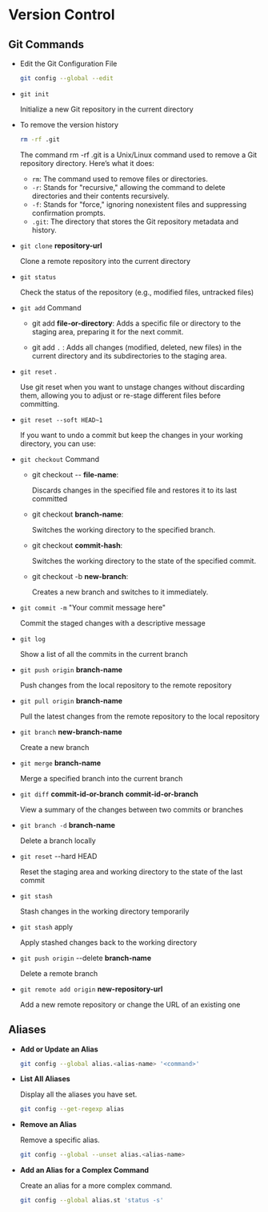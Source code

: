 # Version Control

## Git Commands

- Edit the Git Configuration File

  ```sh
  git config --global --edit
  ```

- `git init`

  Initialize a new Git repository in the current directory

- To remove the version history

  ```sh
  rm -rf .git
  ```

  The command rm -rf .git is a Unix/Linux command used to remove a Git repository directory. Here’s what it does:

  - `rm`: The command used to remove files or directories.
  - `-r`: Stands for "recursive," allowing the command to delete directories and their contents recursively.
  - `-f`: Stands for "force," ignoring nonexistent files and suppressing confirmation prompts.
  - `.git`: The directory that stores the Git repository metadata and history.

- `git clone` **repository-url**

  Clone a remote repository into the current directory

- `git status`

  Check the status of the repository (e.g., modified files, untracked files)

- `git add` Command

  - git add **file-or-directory**: Adds a specific file or directory to the staging area, preparing it for the next commit.

  - git add `.` : Adds all changes (modified, deleted, new files) in the current directory and its subdirectories to the staging area.

- `git reset` .

  Use git reset when you want to unstage changes without discarding them, allowing you to adjust or re-stage different files before committing.
  
- `git reset --soft HEAD~1`

  If you want to undo a commit but keep the changes in your working directory, you can use:
  
- `git checkout` Command

  - git checkout -- **file-name**:

    Discards changes in the specified file and restores it to its last committed

  - git checkout **branch-name**:

    Switches the working directory to the specified branch.

  - git checkout **commit-hash**:

    Switches the working directory to the state of the specified commit.

  - git checkout -b **new-branch**:

    Creates a new branch and switches to it immediately.

- `git commit -m` "Your commit message here"

  Commit the staged changes with a descriptive message

- `git log`

  Show a list of all the commits in the current branch

- `git push origin` **branch-name**

  Push changes from the local repository to the remote repository

- `git pull origin` **branch-name**

  Pull the latest changes from the remote repository to the local repository

- `git branch` **new-branch-name**

  Create a new branch

- `git merge` **branch-name**

  Merge a specified branch into the current branch

- `git diff` **commit-id-or-branch** **commit-id-or-branch**

  View a summary of the changes between two commits or branches

- `git branch -d` **branch-name**

  Delete a branch locally

- `git reset` --hard HEAD

  Reset the staging area and working directory to the state of the last commit

- `git stash`

  Stash changes in the working directory temporarily

- `git stash` apply

  Apply stashed changes back to the working directory

- `git push origin` --delete **branch-name**

  Delete a remote branch

- `git remote add origin` **new-repository-url**

  Add a new remote repository or change the URL of an existing one

## Aliases

- **Add or Update an Alias**
  ```sh
  git config --global alias.<alias-name> '<command>'
  ```
- **List All Aliases**

  Display all the aliases you have set.

  ```sh
  git config --get-regexp alias
  ```

- **Remove an Alias**

  Remove a specific alias.

  ```sh
  git config --global --unset alias.<alias-name>
  ```

- **Add an Alias for a Complex Command**

  Create an alias for a more complex command.

  ```sh
  git config --global alias.st 'status -s'
  ```
